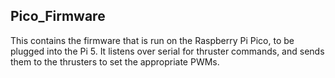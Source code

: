 ## Pico_Firmware

This contains the firmware that is run on the Raspberry Pi Pico, to be plugged into the Pi 5. It listens over serial for thruster commands, and sends them to the thrusters to set the appropriate PWMs.
